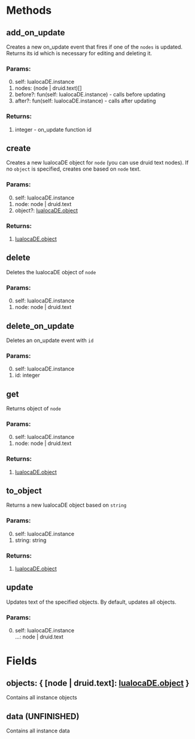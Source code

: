 # Methods

## add_on_update
Creates a new on_update event that fires if one of the `nodes` is updated. Returns its id which is necessary for editing and deleting it.
### Params:
0. self: lualocaDE.instance
1. nodes: (node | druid.text)\[]
2. before?: fun(self: lualocaDE.instance) - calls before updating
3. after?: fun(self: lualocaDE.instance) - calls after updating
### Returns:
1. integer - on_update function id

## create
Creates a new lualocaDE object for `node` (you can use druid text nodes). If no `object` is specified, creates one based on `node` text.
### Params:
0. self: lualocaDE.instance
1. node: node | druid.text
2. object?: [lualocaDE.object](https://github.com/Mantyi-Studio/lualocaDE/blob/main/docs/main.md#lualocaDEobject)
### Returns:
1. [lualocaDE.object](https://github.com/Mantyi-Studio/lualocaDE/blob/main/docs/main.md#lualocaDEobject)

## delete
Deletes the lualocaDE object of `node`
### Params:
0. self: lualocaDE.instance
1. node: node | druid.text

## delete_on_update
Deletes an on_update event with `id`
### Params:
0. self: lualocaDE.instance
1. id: integer

## get
Returns object of `node`
### Params:
0. self: lualocaDE.instance
1. node: node | druid.text
### Returns:
1. [lualocaDE.object](https://github.com/Mantyi-Studio/lualocaDE/blob/main/docs/main.md#lualocaDEobject)

## to_object
Returns a new lualocaDE object based on `string`
### Params:
0. self: lualocaDE.instance
1. string: string
### Returns:
1. [lualocaDE.object](https://github.com/Mantyi-Studio/lualocaDE/blob/main/docs/main.md#lualocaDEobject)

## update
Updates text of the specified objects. By default, updates all objects.
### Params:
0. self: lualocaDE.instance\
...: node | druid.text

# Fields

## objects: { \[node | druid.text]: [lualocaDE.object](https://github.com/Mantyi-Studio/lualocaDE/blob/main/docs/main.md#lualocaDEobject) }
Contains all instance objects

## data (UNFINISHED)
Contains all instance data
